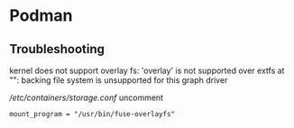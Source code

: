 # Podman

## Troubleshooting

kernel does not support overlay fs: 'overlay' is not supported over extfs at "": backing file system is unsupported for this graph driver

_/etc/containers/storage.conf_
uncomment
```
mount_program = "/usr/bin/fuse-overlayfs"
```
